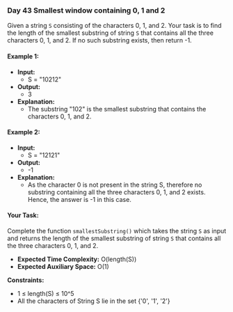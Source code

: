 ### Day 43 **Smallest window containing 0, 1 and 2**

Given a string `S` consisting of the characters 0, 1, and 2. Your task is to find the length of the smallest substring of string `S` that contains all the three characters 0, 1, and 2. If no such substring exists, then return -1.

#### Example 1:

- **Input:**
    - S = "10212"
- **Output:**
    - 3
- **Explanation:**
    - The substring "102" is the smallest substring that contains the characters 0, 1, and 2.

#### Example 2:

- **Input:**
    - S = "12121"
- **Output:**
    - -1
- **Explanation:**
    - As the character 0 is not present in the string S, therefore no substring containing all the three characters 0, 1, and 2 exists. Hence, the answer is -1 in this case.

#### Your Task:

Complete the function `smallestSubstring()` which takes the string `S` as input and returns the length of the smallest substring of string `S` that contains all the three characters 0, 1, and 2.

- **Expected Time Complexity:** O(length(S))
- **Expected Auxiliary Space:** O(1)

**Constraints:**
- 1 ≤ length(S) ≤ 10^5
- All the characters of String S lie in the set {'0', '1', '2'}
